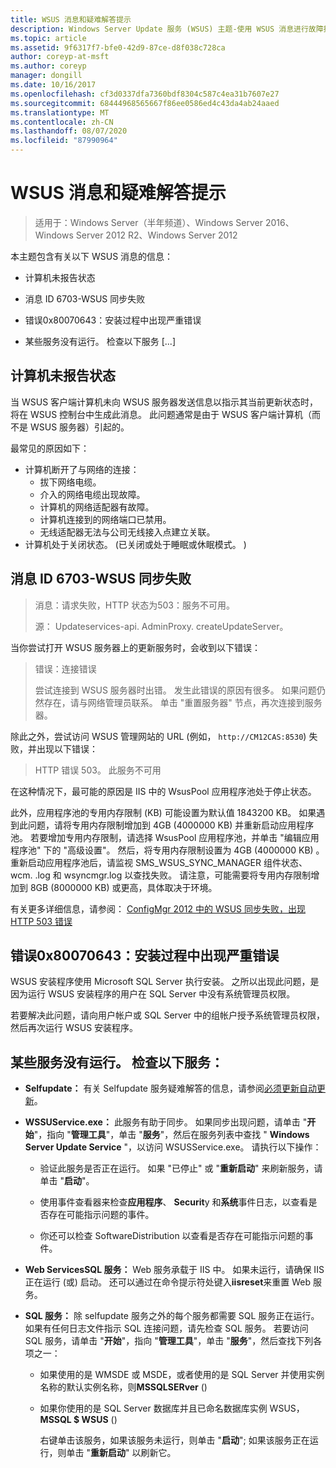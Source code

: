 ```yaml
---
title: WSUS 消息和疑难解答提示
description: Windows Server Update 服务 (WSUS) 主题-使用 WSUS 消息进行故障排除
ms.topic: article
ms.assetid: 9f6317f7-bfe0-42d9-87ce-d8f038c728ca
author: coreyp-at-msft
ms.author: coreyp
manager: dongill
ms.date: 10/16/2017
ms.openlocfilehash: cf3d0337dfa7360bdf8304c587c4ea31b7607e27
ms.sourcegitcommit: 68444968565667f86ee0586ed4c43da4ab24aaed
ms.translationtype: MT
ms.contentlocale: zh-CN
ms.lasthandoff: 08/07/2020
ms.locfileid: "87990964"
---
```

# <a name="wsus-messages-and-troubleshooting-tips"></a>WSUS 消息和疑难解答提示

>适用于：Windows Server（半年频道）、Windows Server 2016、Windows Server 2012 R2、Windows Server 2012

本主题包含有关以下 WSUS 消息的信息：

-   计算机未报告状态

-   消息 ID 6703-WSUS 同步失败

-   错误0x80070643：安装过程中出现严重错误

-   某些服务没有运行。 检查以下服务 [...]

## <a name="computer-has-not-reported-status"></a>计算机未报告状态
当 WSUS 客户端计算机未向 WSUS 服务器发送信息以指示其当前更新状态时，将在 WSUS 控制台中生成此消息。 此问题通常是由于 WSUS 客户端计算机（而不是 WSUS 服务器）引起的。

最常见的原因如下：

-   计算机断开了与网络的连接：
    -   拔下网络电缆。
    -   介入的网络电缆出现故障。
    -   计算机的网络适配器有故障。
    -   计算机连接到的网络端口已禁用。
    -   无线适配器无法与公司无线接入点建立关联。
-   计算机处于关闭状态。  (已关闭或处于睡眠或休眠模式。 ) 

## <a name="message-id-6703---wsus-synchronization-failed"></a>消息 ID 6703-WSUS 同步失败
> 消息：请求失败，HTTP 状态为503：服务不可用。
>
> 源： Updateservices-api. AdminProxy. createUpdateServer。

当你尝试打开 WSUS 服务器上的更新服务时，会收到以下错误：

> 错误：连接错误
>
> 尝试连接到 WSUS 服务器时出错。 发生此错误的原因有很多。 如果问题仍然存在，请与网络管理员联系。 单击 "重置服务器" 节点，再次连接到服务器。

除此之外，尝试访问 WSUS 管理网站的 URL (例如， `http://CM12CAS:8530`) 失败，并出现以下错误：

> HTTP 错误 503。 此服务不可用

在这种情况下，最可能的原因是 IIS 中的 WsusPool 应用程序池处于停止状态。

此外，应用程序池的专用内存限制 (KB) 可能设置为默认值 1843200 KB。 如果遇到此问题，请将专用内存限制增加到 4GB (4000000 KB) 并重新启动应用程序池。 若要增加专用内存限制，请选择 WsusPool 应用程序池，并单击 "编辑应用程序池" 下的 "高级设置"。 然后，将专用内存限制设置为 4GB (4000000 KB) 。 重新启动应用程序池后，请监视 SMS_WSUS_SYNC_MANAGER 组件状态、wcm. .log 和 wsyncmgr.log 以查找失败。 请注意，可能需要将专用内存限制增加到 8GB (8000000 KB) 或更高，具体取决于环境。

有关更多详细信息，请参阅： [ConfigMgr 2012 中的 WSUS 同步失败，出现 HTTP 503 错误](https://blogs.technet.com/b/sus/archive/2015/03/23/configmgr-2012-support-tip-wsus-sync-fails-with-http-503-errors.aspx)

## <a name="error-0x80070643-fatal-error-during-installation"></a>错误0x80070643：安装过程中出现严重错误
WSUS 安装程序使用 Microsoft SQL Server 执行安装。 之所以出现此问题，是因为运行 WSUS 安装程序的用户在 SQL Server 中没有系统管理员权限。

若要解决此问题，请向用户帐户或 SQL Server 中的组帐户授予系统管理员权限，然后再次运行 WSUS 安装程序。

## <a name="some-services-are-not-running-check-the-following-services"></a>某些服务没有运行。 检查以下服务：

- **Selfupdate：** 有关 Selfupdate 服务疑难解答的信息，请参阅[必须更新自动更新](/previous-versions/windows/it-pro/windows-server-2008-R2-and-2008/cc708554(v=ws.10))。

- **WSSUService.exe：** 此服务有助于同步。 如果同步出现问题，请单击 "**开始**"，指向 "**管理工具**"，单击 "**服务**"，然后在服务列表中查找 " **Windows Server Update Service** "，以访问 WSUSService.exe。 请执行以下操作：

    -   验证此服务是否正在运行。 如果 "已停止" 或 "**重新启动**" 来刷新服务，请单击 "**启动**"。

    -   使用事件查看器来检查**应用程序**、 **Securit**y 和**系统**事件日志，以查看是否存在可能指示问题的事件。

    -   你还可以检查 SoftwareDistribution 以查看是否存在可能指示问题的事件。

- **Web ServicesSQL 服务：** Web 服务承载于 IIS 中。 如果未运行，请确保 IIS 正在运行 (或) 启动。 还可以通过在命令提示符处键入**iisreset**来重置 Web 服务。

- **SQL 服务：** 除 selfupdate 服务之外的每个服务都需要 SQL 服务正在运行。 如果有任何日志文件指示 SQL 连接问题，请先检查 SQL 服务。 若要访问 SQL 服务，请单击 "**开始**"，指向 "**管理工具**"，单击 "**服务**"，然后查找下列各项之一：

  - 如果使用的是 WMSDE 或 MSDE，或者使用的是 SQL Server 并使用实例名称的默认实例名称，则**MSSQLSERver** () 

  - 如果你使用的是 SQL Server 数据库并且已命名数据库实例 WSUS， **MSSQL $ WSUS** () 

    右键单击该服务，如果该服务未运行，则单击 "**启动**"; 如果该服务正在运行，则单击 "**重新启动**" 以刷新它。